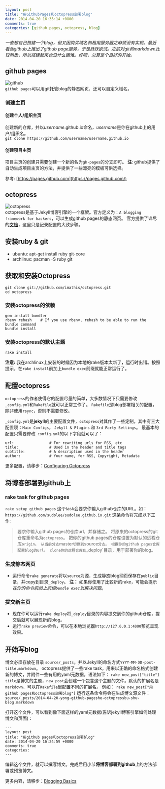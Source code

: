 ```yaml
---
layout: post
title: "用GithubPages和octopress部署blog"
date: 2014-04-20 16:35:14 +0800
comments: true
categories: [github pages, octopress, blog]
---
```


*一直想自己搭建一个blog，但又因购买域名和租用服务器之麻烦没有实现。最近看到github上推出了github page服务，于是跃跃欲试。之前对git和markdown比较熟悉，所以搭建起来也没什么困难。好吧，总算是个良好的开始。*

<!--more-->

## github pages
![github](https://pages.github.com/favicon.ico)  
`github pages`可以用git托管blog的静态网页，还可以自定义域名。

### 创建主页
#### 创建个人/组织主页
创建新的仓库，并以*username*.github.io命名，*username*是你在github上的用户/组织名。  
`git clone https://github.com/username/username.github.io`
#### 创建项目主页
项目主页的创建只需要创建一个新的名为`gh-pages`的分支即可。
**注**: github提供了自动生成项目主页的方法，并提供了一些漂亮的模板可供选择。

参考: [https://pages.github.com](https://pages.github.com/)

## octopress
![octopress](http://octopress.org/octopress-favicon.png)  
octopress是基于Jekyll博客引擎的一个框架。官方定义为：`A blogging framework for hackers`，可以生成github pages的静态网页。
官方提供了详尽的[文档](http://octopress.org/docs/)，这里只是记录配置的大致步骤。

## 安装ruby & git
* ubuntu: apt-get install ruby git-core
* archlinux: pacman -S ruby git

## 获取和安装Octopress
```
git clone git://github.com/imathis/octopress.git
cd octopress
```
### 安装octopress的依赖
```
gem install bundler
rbenv rehash    # If you use rbenv, rehash to be able to run the bundle command
bundle install
```
### 安装octopress的默认主题
`rake install`

**注意:** 我在archlinux上安装的时候因为本地的rake版本太新了，运行时出错。按照提示，在`rake install`前加上`bundle exec`前缀就能正常运行了。

## 配置octopress
`octopress`的作者使得它的配置尽量的简单，大多数情况下只需要修改`_config.yml`和`Rakefile`就可以正常工作了。
`Rakefile`是blog部署相关的配置，除非使用`rsync`，否则不需要修改。

`_config.yml`是**jekyll**的主要配置文件，`octopress`对其作了一些定制，其中有三大配置项：`Main Configs`， `Jekyll & Plugins` 和 `3rd Party Settings`。
最基本的配置只需要修改`_config.yml`的以下字段就可以了：
```
url:                # For rewriting urls for RSS, etc
title:              # Used in the header and title tags
subtitle:           # A description used in the header
author:             # Your name, for RSS, Copyright, Metadata
```
更多配置，请移步：[Configuring Octopress](http://octopress.org/docs/configuring/)

## 将博客部署到github上
### rake task for github pages
`rake setup_github_pages`
这个task会要求你输入github仓库的URL。如：`https://github.com/sudolee/sudolee.github.io.git`
这条命令将完成以下工作:  
> 要求你输入github pages的仓库url，并存储之。
> 将原来的octopress的git仓库重命名为`octopress`。
> 把你的github pages的仓库设置为默认的远程仓库`origin。
> 从当前分支`master`切换到`source`分支。
> 根据你的github pages仓库配置blog的url。
> clone你的远程仓库到`_deploy`目录，用于部署你的blog。

### 生成静态网页
* 运行命令`rake generate`将以`source`为源，生成静态blog网页保存在`public`目录，并copy到目录`_deploy`。
**注：** 如果你使用了比较新的rake，可能会提示*在你的命令前加上前缀`bundle exec`以解决问题*。

### 提交新主页
* 现在你可以运行`rake deploy`将`_deploy`目录的内容提交到你的github仓库，提交后就可以展现新的blog。
* 运行`rake preview`命令，可以在本地浏览器`http://127.0.0.1:4000`预览呈现效果。

## 开始写blog
博文必须存放在目录 `source/_posts`，并以Jekyll的命名方式`YYYY-MM-DD-post-title.markdown`。
octopress提供了一些rake task，用来以正确的命名格式创建新的博文，并附件一些有用的yaml元数据。语法如下：
`rake new_post["title"]`
`title`是博文的主题，`new_post`会创建一个包含这个主题的文件。默认的扩展名是`markdown`，可以在`Rakefile`里配置不同的扩展名。
例如：
`rake new_post["用github pages和octopress部署blog"]`
运行这条命令将会在生成博文源文件：`source/_posts/2014-04-20-yong-github-pageshe-octopressbu-shu-blog.markdown`

打开这个文件，可以看到像下面这样的yaml元数据(告诉jekyll博客引擎如何处理博文和页面)：
```
---
layout: post
title: "用github pages和octopress部署blog"
date: 2014-04-20 16:24:59 +0800
comments: true
categories: 
---
```
编辑这个文件，就可以撰写博文。完成后用小节**将博客部署到github上**的方法部署或预览博文。

更多内容，请移步：[Blogging Basics](http://octopress.org/docs/blogging)
